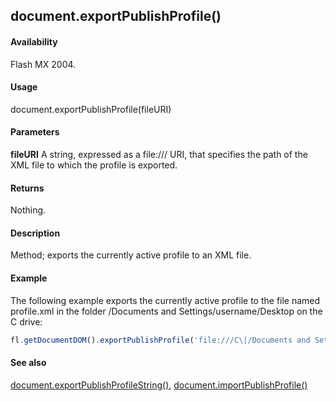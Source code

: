 ## document.exportPublishProfile()

#### Availability

Flash MX 2004.

#### Usage

document.exportPublishProfile(fileURI)

#### Parameters

**fileURI** A string, expressed as a file:/// URI, that specifies the path of the XML file to which the profile is exported.

#### Returns

Nothing.

#### Description

Method; exports the currently active profile to an XML file.

#### Example

The following example exports the currently active profile to the file named profile.xml in the folder /Documents and Settings/username/Desktop on the C drive:


```javascript
fl.getDocumentDOM().exportPublishProfile('file:///C\|/Documents and Settings/username/Desktop/profile.xml');

```
#### See also

[document.exportPublishProfileString()](../Document_object/docume66.md), [document.importPublishProfile()](../Document_object/docume94.md)

<span id="document.exportPublishProfileString()" class="anchor"></span>
